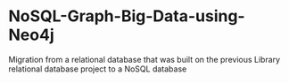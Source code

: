 # NoSQL-Graph-Big-Data-using-Neo4j
Migration from a relational database that was built on the previous Library relational database project to a NoSQL database 
